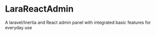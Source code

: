 # LaraReactAdmin
A laravel/Inertia and React admin  panel with integrated basic features for everyday use 
